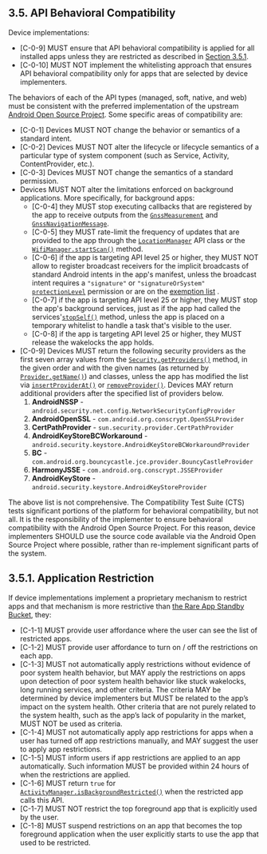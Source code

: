 ## 3.5\. API Behavioral Compatibility

Device implementations:

*    [C-0-9] MUST ensure that API behavioral compatibility is applied for all
installed apps unless they are restricted as described in
[Section 3.5.1](#3_5_1-background-restriction).
*    [C-0-10] MUST NOT implement the whitelisting approach that ensures API
behavioral compatibility only for apps that are selected by device
implementers.

The behaviors of each of the API types (managed, soft, native, and web) must be
consistent with the preferred implementation of the upstream
[Android Open Source Project](http://source.android.com/). Some specific areas
of compatibility are:

*    [C-0-1] Devices MUST NOT change the behavior or semantics of a
     standard intent.
*    [C-0-2] Devices MUST NOT alter the lifecycle or lifecycle semantics of
     a particular type of system component (such as Service, Activity, ContentProvider, etc.).
*    [C-0-3] Devices MUST NOT change the semantics of a standard permission.
*    Devices MUST NOT alter the limitations enforced on background applications.
     More specifically, for background apps:
     *    [C-0-4] they MUST stop executing callbacks that are registered by the
          app to receive outputs from the [`GnssMeasurement`](
          https://developer.android.com/reference/android/location/GnssMeasurement.html)
          and [`GnssNavigationMessage`](
          https://developer.android.com/reference/android/location/GnssNavigationMessage.html).
     *    [C-0-5] they MUST rate-limit the frequency of updates that are
          provided to the app through the [`LocationManager`](
          https://developer.android.com/reference/android/location/LocationManager.html)
          API class or the [`WifiManager.startScan()`](
          https://developer.android.com/reference/android/net/wifi/WifiManager.html#startScan%28%29)
          method.
     *    [C-0-6] if the app is targeting API level 25 or higher, they MUST NOT
          allow to register broadcast receivers for the implicit broadcasts of
          standard Android intents in the app's manifest, unless the broadcast
          intent requires a `"signature"` or `"signatureOrSystem"`
          [`protectionLevel`](
          https://developer.android.com/guide/topics/manifest/permission-element.html#plevel)
          permission or are on the [exemption list](
          https://developer.android.com/preview/features/background-broadcasts.html)
          .
     *    [C-0-7] if the app is targeting API level 25 or higher, they MUST stop
          the app's background services, just as if the app had called the
          services'[`stopSelf()`](
          https://developer.android.com/reference/android/app/Service.html#stopSelf%28%29)
          method, unless the app is placed on a temporary whitelist to handle a
          task that's visible to the user.
     *    [C-0-8] if the app is targeting API level 25 or higher, they MUST
          release the wakelocks the app holds.
*    [C-0-9] Devices MUST return the following security providers as the first
     seven array values from the [`Security.getProviders()`](
     https://developer.android.com/reference/java/security/Security.html#getProviders%28%29)
     method, in the given order and with the given names (as returned by
     [`Provider.getName()`](
     https://developer.android.com/reference/java/security/Provider.html#getName%28%29))
     and classes, unless the app has modified the list via
     [`insertProviderAt()`](
     https://developer.android.com/reference/java/security/Security.html#insertProviderAt%28java.security.Provider,%2520int%29)
     or [`removeProvider()`](
     https://developer.android.com/reference/java/security/Security.html#removeProvider%28java.lang.String%29). Devices
     MAY return additional providers after the specified list of providers
     below.
     1. **AndroidNSSP** - `android.security.net.config.NetworkSecurityConfigProvider`
     2. **AndroidOpenSSL** - `com.android.org.conscrypt.OpenSSLProvider`
     3. **CertPathProvider** - `sun.security.provider.CertPathProvider`
     4. **AndroidKeyStoreBCWorkaround** - `android.security.keystore.AndroidKeyStoreBCWorkaroundProvider`
     5. **BC** - `com.android.org.bouncycastle.jce.provider.BouncyCastleProvider`
     6. **HarmonyJSSE** - `com.android.org.conscrypt.JSSEProvider`
     7. **AndroidKeyStore** - `android.security.keystore.AndroidKeyStoreProvider`

The above list is not comprehensive. The Compatibility Test Suite (CTS) tests
significant portions of the platform for behavioral compatibility, but not all.
It is the responsibility of the implementer to ensure behavioral compatibility
with the Android Open Source Project. For this reason, device implementers
SHOULD use the source code available via the Android Open Source Project where
possible, rather than re-implement significant parts of the system.

## 3.5.1\. Application Restriction

If device implementations implement a proprietary mechanism to restrict apps and
that mechanism is more restrictive than [the Rare App Standby Bucket](
https://developer.android.com/topic/performance/power/power-details), they:

*    [C-1-1] MUST provide user affordance where the user can see the list of
restricted apps.
*    [C-1-2] MUST provide user affordance to turn on / off the restrictions
on each app.
*    [C-1-3] MUST not automatically apply restrictions without evidence of poor
system health behavior, but MAY apply the restrictions on apps upon detection
of poor system health behavior like stuck wakelocks, long running services, and
other criteria. The criteria MAY be determined by device implementers but MUST
be related to the app’s impact on the system health. Other criteria that are not
purely related to the system health, such as the app’s lack of popularity in
the market, MUST NOT be used as criteria.
*    [C-1-4] MUST not automatically apply app restrictions for apps when a user
has turned off app restrictions manually, and MAY suggest the user to apply
app restrictions.
*    [C-1-5] MUST inform users if app restrictions are applied to an app
automatically. Such information MUST be provided within 24 hours of when
the restrictions are applied.
*    [C-1-6] MUST return `true` for [`ActivityManager.isBackgroundRestricted()`](
https://developer.android.com/reference/android/app/ActivityManager.html#isBackgroundRestricted%28%29)
when the restricted app calls this API.
*    [C-1-7] MUST NOT restrict the top foreground app that is explicitly used
by the user.
*    [C-1-8] MUST suspend restrictions on an app that becomes the top foreground
application when the user explicitly starts to use the app that used to be
restricted.
